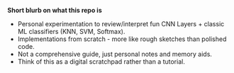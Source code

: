 
**Short blurb on what this repo is**

- Personal experimentation to review/interpret fun CNN Layers + classic ML classifiers (KNN, SVM, Softmax).
- Implementations from scratch - more like rough sketches than polished code.
- Not a comprehensive guide, just personal notes and memory aids.
- Think of this as a digital scratchpad rather than a tutorial.